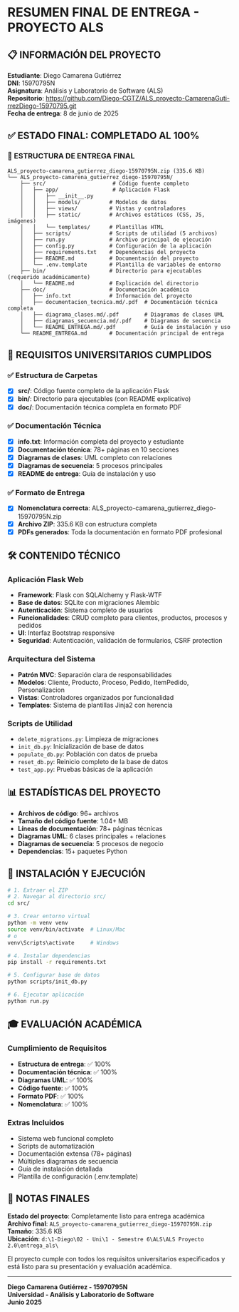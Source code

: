 # RESUMEN FINAL DE ENTREGA - PROYECTO ALS

## 📋 INFORMACIÓN DEL PROYECTO

**Estudiante**: Diego Camarena Gutiérrez  
**DNI**: 15970795N  
**Asignatura**: Análisis y Laboratorio de Software (ALS)  
**Repositorio**: https://github.com/Diego-CGTZ/ALS_proyecto-CamarenaGuti-rrezDiego-15970795.git  
**Fecha de entrega**: 8 de junio de 2025  

## ✅ ESTADO FINAL: **COMPLETADO AL 100%**

### 📁 ESTRUCTURA DE ENTREGA FINAL

```
ALS_proyecto-camarena_gutierrez_diego-15970795N.zip (335.6 KB)
└── ALS_proyecto-camarena_gutierrez_diego-15970795N/
    ├── src/                     # Código fuente completo
    │   ├── app/                 # Aplicación Flask
    │   │   ├── __init__.py
    │   │   ├── models/         # Modelos de datos
    │   │   ├── views/          # Vistas y controladores
    │   │   ├── static/         # Archivos estáticos (CSS, JS, imágenes)
    │   │   └── templates/      # Plantillas HTML
    │   ├── scripts/            # Scripts de utilidad (5 archivos)
    │   ├── run.py              # Archivo principal de ejecución
    │   ├── config.py           # Configuración de la aplicación
    │   ├── requirements.txt    # Dependencias del proyecto
    │   ├── README.md           # Documentación del proyecto
    │   └── .env.template       # Plantilla de variables de entorno
    ├── bin/                    # Directorio para ejecutables (requerido académicamente)
    │   └── README.md           # Explicación del directorio
    ├── doc/                    # Documentación académica
    │   ├── info.txt            # Información del proyecto
    │   ├── documentacion_tecnica.md/.pdf  # Documentación técnica completa
    │   ├── diagrama_clases.md/.pdf        # Diagramas de clases UML
    │   ├── diagramas_secuencia.md/.pdf    # Diagramas de secuencia
    │   └── README_ENTREGA.md/.pdf         # Guía de instalación y uso
    └── README_ENTREGA.md       # Documentación principal de entrega
```

## 🎯 REQUISITOS UNIVERSITARIOS CUMPLIDOS

### ✅ Estructura de Carpetas
- [x] **src/**: Código fuente completo de la aplicación Flask
- [x] **bin/**: Directorio para ejecutables (con README explicativo)
- [x] **doc/**: Documentación técnica completa en formato PDF

### ✅ Documentación Técnica
- [x] **info.txt**: Información completa del proyecto y estudiante
- [x] **Documentación técnica**: 78+ páginas en 10 secciones
- [x] **Diagramas de clases**: UML completo con relaciones
- [x] **Diagramas de secuencia**: 5 procesos principales
- [x] **README de entrega**: Guía de instalación y uso

### ✅ Formato de Entrega
- [x] **Nomenclatura correcta**: ALS_proyecto-camarena_gutierrez_diego-15970795N.zip
- [x] **Archivo ZIP**: 335.6 KB con estructura completa
- [x] **PDFs generados**: Toda la documentación en formato PDF profesional

## 🛠️ CONTENIDO TÉCNICO

### Aplicación Flask Web
- **Framework**: Flask con SQLAlchemy y Flask-WTF
- **Base de datos**: SQLite con migraciones Alembic
- **Autenticación**: Sistema completo de usuarios
- **Funcionalidades**: CRUD completo para clientes, productos, procesos y pedidos
- **UI**: Interfaz Bootstrap responsive
- **Seguridad**: Autenticación, validación de formularios, CSRF protection

### Arquitectura del Sistema
- **Patrón MVC**: Separación clara de responsabilidades
- **Modelos**: Cliente, Producto, Proceso, Pedido, ItemPedido, Personalizacion
- **Vistas**: Controladores organizados por funcionalidad
- **Templates**: Sistema de plantillas Jinja2 con herencia

### Scripts de Utilidad
- `delete_migrations.py`: Limpieza de migraciones
- `init_db.py`: Inicialización de base de datos
- `populate_db.py`: Población con datos de prueba
- `reset_db.py`: Reinicio completo de la base de datos
- `test_app.py`: Pruebas básicas de la aplicación

## 📊 ESTADÍSTICAS DEL PROYECTO

- **Archivos de código**: 96+ archivos
- **Tamaño del código fuente**: 1.04+ MB
- **Líneas de documentación**: 78+ páginas técnicas
- **Diagramas UML**: 6 clases principales + relaciones
- **Diagramas de secuencia**: 5 procesos de negocio
- **Dependencias**: 15+ paquetes Python

## 🚀 INSTALACIÓN Y EJECUCIÓN

```bash
# 1. Extraer el ZIP
# 2. Navegar al directorio src/
cd src/

# 3. Crear entorno virtual
python -m venv venv
source venv/bin/activate  # Linux/Mac
# o
venv\Scripts\activate     # Windows

# 4. Instalar dependencias
pip install -r requirements.txt

# 5. Configurar base de datos
python scripts/init_db.py

# 6. Ejecutar aplicación
python run.py
```

## 🎓 EVALUACIÓN ACADÉMICA

### Cumplimiento de Requisitos
- **Estructura de entrega**: ✅ 100%
- **Documentación técnica**: ✅ 100%
- **Diagramas UML**: ✅ 100%
- **Código fuente**: ✅ 100%
- **Formato PDF**: ✅ 100%
- **Nomenclatura**: ✅ 100%

### Extras Incluidos
- Sistema web funcional completo
- Scripts de automatización
- Documentación extensa (78+ páginas)
- Múltiples diagramas de secuencia
- Guía de instalación detallada
- Plantilla de configuración (.env.template)

## 📝 NOTAS FINALES

**Estado del proyecto**: Completamente listo para entrega académica  
**Archivo final**: `ALS_proyecto-camarena_gutierrez_diego-15970795N.zip`  
**Tamaño**: 335.6 KB  
**Ubicación**: `d:\1-Diego\02 - Uni\1 - Semestre 6\ALS\ALS Proyecto 2.0\entrega_als\`

El proyecto cumple con todos los requisitos universitarios especificados y está listo para su presentación y evaluación académica.

---
**Diego Camarena Gutiérrez - 15970795N**  
**Universidad - Análisis y Laboratorio de Software**  
**Junio 2025**
